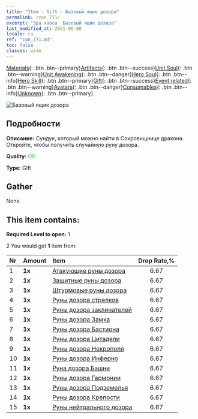 ```yaml
---
title: "Item - Gift - Базовый ящик дозора"
permalink: /con_771/
excerpt: "Эра хаоса  Базовый ящик дозора"
last_modified_at: 2021-06-08
locale: ru
ref: "con_771.md"
toc: false
classes: wide
---
```

 [Materials](/ItemsRU/){: .btn .btn--primary}[Artifacts](/ItemsRU/Artifacts/){: .btn .btn--success}[Unit Soul](/ItemsRU/UnitSoul/){: .btn .btn--warning}[Unit Awakening](/ItemsRU/UnitAwakening/){: .btn .btn--danger}[Hero Soul](/ItemsRU/HeroSoul/){: .btn .btn--info}[Hero Skill](/ItemsRU/HeroSkill/){: .btn .btn--primary}[Gift](/ItemsRU/Gift/){: .btn .btn--success}[Event related](/ItemsRU/Events/){: .btn .btn--warning}[Avatars](/ItemsRU/Avatars/){: .btn .btn--danger}[Consumables](/ItemsRU/Consumables/){: .btn .btn--info}[Unknown](/ItemsRU/Unknown/){: .btn .btn--primary}

 ![Базовый ящик дозора](/images/t/i_tujianhezi1.png)

## Подробности
 **Описание:** Сундук, который можно найти в Сокровищнице дракона. Откройте, чтобы получить случайную руну дозора.

 **Quality:** <span style="color: #32CD32">OK</span>

 **Type:** Gift

## Gather

  None

## This item contains:

 **Required Level to open:** 1

 2 You would get **1** item  from:

  | Nr | Amount |     Item    | Drop Rate,% |
  |:---|:-------|:------------|:---------:|
  | 1 |  **1x** | [Атакующие руны дозора](/ItemsRU/con_734/) | 6.67 | 
  | 2 |  **1x** | [Защитные руны дозора](/ItemsRU/con_739/) | 6.67 | 
  | 3 |  **1x** | [Штурмовые руны дозора](/ItemsRU/con_741/) | 6.67 | 
  | 4 |  **1x** | [Руны дозора стрелков](/ItemsRU/con_742/) | 6.67 | 
  | 5 |  **1x** | [Руны дозора заклинателей](/ItemsRU/con_746/) | 6.67 | 
  | 6 |  **1x** | [Руны дозора Замка](/ItemsRU/con_752/) | 6.67 | 
  | 7 |  **1x** | [Руны дозора Бастиона](/ItemsRU/con_753/) | 6.67 | 
  | 8 |  **1x** | [Руны дозора Цитадели](/ItemsRU/con_754/) | 6.67 | 
  | 9 |  **1x** | [Руны дозора Некрополя](/ItemsRU/con_755/) | 6.67 | 
  | 10 |  **1x** | [Руны дозора Инферно](/ItemsRU/con_777/) | 6.67 | 
  | 11 |  **1x** | [Руна дозора Башни](/ItemsRU/con_785/) | 6.67 | 
  | 12 |  **1x** | [Руны дозора Гармонии](/ItemsRU/con_791/) | 6.67 | 
  | 13 |  **1x** | [Руны дозора Подземелья](/ItemsRU/con_792/) | 6.67 | 
  | 14 |  **1x** | [Руны дозора Крепости](/ItemsRU/con_818/) | 6.67 | 
  | 15 |  **1x** | [Руны нейтрального дозора](/ItemsRU/con_869/) | 6.67 | 
